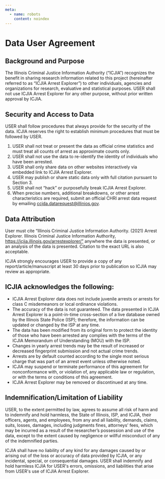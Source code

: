 ```yaml
---
meta:
  - name: robots
    content: noindex
---
```


# Data User Agreement

## Background and Purpose
The Illinois Criminal Justice Information Authority (“ICJIA”) recognizes the benefit in sharing research information related to this project (hereinafter referred to as “ICJIA Arrest Explorer”) to other individuals, agencies and organizations for research, evaluative and statistical purposes. USER shall not use ICJIA Arrest Explorer for any other purpose, without prior written approval by ICJIA.

## Security and Access to Data
USER shall follow procedures that always provide for the security of the data. ICJIA reserves the right to establish minimum procedures that must be followed by USER.

1)	USER shall not treat or present the data as official crime statistics and must treat all counts of arrest as approximate counts only.
2)	USER shall not use the data to re-identify the identity of individuals who have been arrested.
3)	USER shall only share data on other websites interactively via embedded link to ICJIA Arrest Explorer.
4)	USER may publish or share static data only with full citation pursuant to Section 3.
5)	USER shall not “hack” or purposefully break ICJIA Arrest Explorer.
6)	When precise numbers, additional breakdowns, or other arrest characteristics are required, submit an official CHRI arrest data request by emailing ccjda.datarequest@illinios.gov.

## Data Attribution
User must cite “Illinois Criminal Justice Information Authority. (2021) Arrest Explorer. Illinois Criminal Justice Information Authority, https://icjia.illinois.gov/arrestexplorer/” anywhere the data is presented, or an analysis of the data is presented. Citation to the exact URL is also acceptable.

ICJIA strongly encourages USER to provide a copy of any report/article/manuscript at least 30 days prior to publication so ICJIA may review as appropriate.

## ICJIA acknowledges the following:

-	ICJIA Arrest Explorer data does not include juvenile arrests or arrests for class C misdemeanors or local ordinance violations.
-	The accuracy of the data is not guaranteed. The data presented in ICJIA Arrest Explorer is a point-in-time cross-section of a live database owned by the Illinois State Police (ISP); therefore, the information can be updated or changed by the ISP at any time.
-	The data has been modified from its original form to protect the identity of those who have been arrested any complies with the terms of the ICJIA Memorandum of Understanding (MOU) with the ISP.
-	Changes in yearly arrest trends may be the result of increased or decreased fingerprint submission and not actual crime trends.
-	Arrests are by default counted according to the single most serious charge that was part of an arrest event unless otherwise noted.
-	ICJIA may suspend or terminate performance of this agreement for nonconformance with, or violation of, any applicable law or regulation, or with the terms or conditions of this agreement.
-	ICJIA Arrest Explorer may be removed or discontinued at any time.

## Indemnification/Limitation of Liability
USER, to the extent permitted by law, agrees to assume all risk of harm and to indemnify and hold harmless, the State of Illinois, ISP, and ICJIA, their officers, agents, and employees, from any and all liability, demands, claims, suits, losses, damages, including judgments fines, attorneys’ fees, which may be incurred as a result of the researcher’s possession and use of the data, except to the extent caused by negligence or willful misconduct of any of the indemnified parties.

ICJIA shall have no liability of any kind for any damages caused by or arising out of the loss or accuracy of data provided by ICJIA, or any incidental, special, or consequential damages. USER shall indemnify and hold harmless ICJIA for USER's errors, omissions, and liabilities that arise from USER's use of ICJIA Arrest Explorer.


<FundingStatement />
